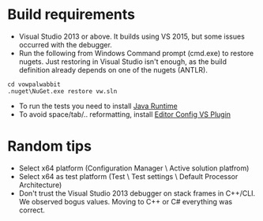 # Build requirements

* Visual Studio 2013 or above. It builds using VS 2015, but some issues occurred with the debugger.
* Run the following from Windows Command prompt (cmd.exe) to restore nugets. Just restoring in Visual Studio isn't enough, as the build definition already depends on one of the nugets (ANTLR). 

```Batchfile
cd vowpalwabbit
.nuget\NuGet.exe restore vw.sln
```

* To run the tests you need to install [Java Runtime](http://www.oracle.com/technetwork/java/javase/downloads/jre8-downloads-2133155.html)
* To avoid space/tab/.. reformatting, install [Editor Config VS Plugin](https://visualstudiogallery.msdn.microsoft.com/c8bccfe2-650c-4b42-bc5c-845e21f96328) 

# Random tips

* Select x64 platform (Configuration Manager \ Active solution platfrom)
* Select x64 as test platform (Test \ Test settings \ Default Processor Architecture)
* Don't trust the Visual Studio 2013 debugger on stack frames in C++/CLI. We observed bogus values. Moving to C++ or C# everything was correct.